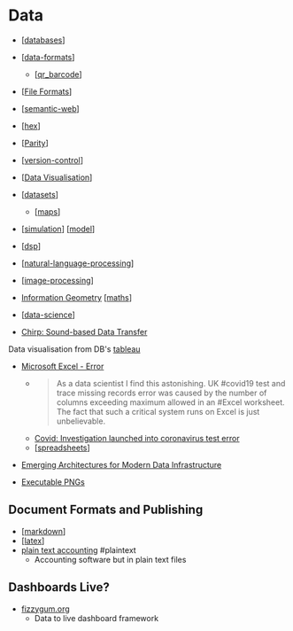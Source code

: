 Data
====

* [[databases]]
* [[data-formats]]
    * [[qr_barcode]]
* [[File Formats]]
* [[semantic-web]]

* [[hex]]
* [[Parity]]
* [[version-control]]

* [[Data Visualisation]]
* [[datasets]]
    * [[maps]]
* [[simulation]] [[model]]
* [[dsp]]

* [[natural-language-processing]]
* [[image-processing]]

* [Information Geometry](https://math.ucr.edu/home/baez/information/) [[maths]]

* [[data-science]]


* [Chirp: Sound-based Data Transfer](https://github.com/solst-ice/chirp)


Data visualisation from DB's
[tableau](https://www.tableau.com/)


* [Microsoft Excel - Error](https://twitter.com/MurrayData/status/1313063890503241730)
    * > As a data scientist I find this astonishing. UK #covid19 test and trace missing records error was caused by the number of columns exceeding maximum allowed in an #Excel worksheet. The fact that such a critical system runs on Excel is just unbelievable.
    * [Covid: Investigation launched into coronavirus test error](https://www.bbc.co.uk/news/uk-54422505)
    * [[spreadsheets]]

* [Emerging Architectures for Modern Data Infrastructure](https://a16z.com/2020/10/15/the-emerging-architectures-for-modern-data-infrastructure/)

* [Executable PNGs](https://djharper.dev/post/2020/12/26/executable-pngs/)

Document Formats and Publishing
-------------------------------
* [[markdown]]
* [[latex]]
* [plain text accounting](https://plaintextaccounting.org/) #plaintext
    * Accounting software but in plain text files

Dashboards Live?
----------------

* [fizzygum.org](http://fizzygum.org/)
    * Data to live dashboard framework

[//begin]: # "Autogenerated link references for markdown compatibility"
[databases]: databases.md "Databases"
[data-formats]: data-formats.md "Data Formats"
[qr_barcode]: qr_barcode.md "QR Codes and Barcodes"
[File Formats]: file-formats.md "File Formats"
[semantic-web]: semantic-web.md "Semantic Web"
[hex]: hex.md "Hex"
[Parity]: parity.md "Parity"
[version-control]: version-control.md "Version Control"
[Data Visualisation]: data-visualisation.md "Data Visualisation"
[datasets]: datasets.md "Unsorted"
[maps]: maps.md "Maps"
[simulation]: simulation.md "Simulation"
[model]: model.md "Model"
[dsp]: dsp.md "Digital Signal Processing"
[natural-language-processing]: natural-language-processing.md "Natural Language Processing"
[image-processing]: image-processing.md "Image Processing"
[maths]: maths.md "Maths"
[data-science]: data-science.md "Data Science"
[spreadsheets]: spreadsheets.md "Spreadsheets"
[markdown]: markdown.md "MarkDown"
[latex]: latex.md "latex"
[//end]: # "Autogenerated link references"
